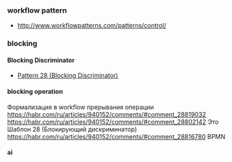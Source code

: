 ### workflow pattern
- http://www.workflowpatterns.com/patterns/control/

### blocking
#### Blocking Discriminator
- [Pattern 28 (Blocking Discriminator)](http://www.workflowpatterns.com/patterns/control/new/wcp28.php)
#### blocking operation
Формализация в workflow прерывания операции  
https://habr.com/ru/articles/940152/comments/#comment_28819032  
https://habr.com/ru/articles/940152/comments/#comment_28802142 Это Шаблон 28 (Блокирующий дискриминатор)  
https://habr.com/ru/articles/940152/comments/#comment_28816780 BPMN
#### ai




